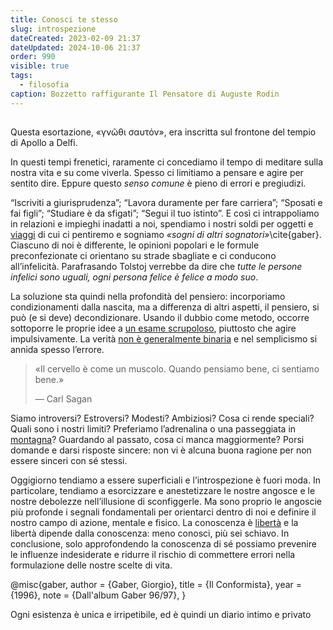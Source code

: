 ```yaml
---
title: Conosci te stesso
slug: introspezione
dateCreated: 2023-02-09 21:37
dateUpdated: 2024-10-06 21:37
order: 990
visible: true
tags:
  - filosofia
caption: Bozzetto raffigurante Il Pensatore di Auguste Rodin
---
```


##

<span class="newthought">Questa esortazione</span>, «γνῶθι σαυτόν», era inscritta sul frontone del tempio di Apollo a Delfi.

In questi tempi frenetici, raramente ci concediamo il tempo di meditare sulla nostra vita e su come viverla. Spesso ci limitiamo a pensare e agire per sentito dire. Eppure questo _senso comune_ è pieno di errori e pregiudizi.

“Iscriviti a giurisprudenza”; “Lavora duramente per fare carriera”; “Sposati e fai figli”; “Studiare è da sfigati”; “Segui il tuo istinto”. E così ci intrappoliamo in relazioni e impieghi inadatti a noi, spendiamo i nostri soldi per oggetti e [viaggi](/notes/turismo/) di cui ci pentiremo e sogniamo _«sogni di altri sognatori»_\cite{gaber}. Ciascuno di noi è differente, le opinioni popolari e le formule preconfezionate ci orientano su strade sbagliate e ci conducono all’infelicità. Parafrasando Tolstoj verrebbe da dire che _tutte le persone infelici sono uguali, ogni persona felice è felice a modo suo_.

La soluzione sta quindi nella profondità del pensiero: incorporiamo condizionamenti dalla nascita, ma a differenza di altri aspetti, il pensiero, si può (e si deve) decondizionare. Usando il dubbio come metodo, occorre sottoporre le proprie idee a [un esame scrupoloso](/notes/falsificazionismo/), piuttosto che agire impulsivamente. La verità [non è generalmente binaria](/notes/giusto-mezzo/) e nel semplicismo si annida spesso l’errore.

<div class='epigraph'>

> «Il cervello è come un muscolo. Quando pensiamo bene, ci sentiamo bene.» <footer> — Carl Sagan</footer>

</div>

Siamo introversi? Estroversi? Modesti? Ambiziosi? Cosa ci rende speciali? Quali sono i nostri limiti? Preferiamo l’adrenalina o una passeggiata in [montagna](/notes/montagna/)? Guardando al passato, cosa ci manca maggiormente? Porsi domande e darsi risposte sincere: non vi è alcuna buona ragione per non essere sinceri con sé stessi.

Oggigiorno tendiamo a essere superficiali e l’introspezione è fuori moda. In particolare, tendiamo a esorcizzare e anestetizzare le nostre angosce e le nostre debolezze nell’illusione di sconfiggerle. Ma sono proprio le angoscie più profonde i segnali fondamentali per orientarci dentro di noi e definire il nostro campo di azione, mentale e fisico. La conoscenza è [libertà](/notes/libero/) e la libertà dipende dalla conoscenza: meno conosci, più sei schiavo. In conclusione, solo approfondendo la conoscenza di sé possiamo prevenire le influenze indesiderate e ridurre il rischio di commettere errori nella formulazione delle nostre scelte di vita.

<bibliography>
@misc{gaber,
  author  = {Gaber, Giorgio},
  title   = {Il Conformista},
  year    = {1996},
  note    = {Dall'album Gaber 96/97},
}
<bibliography>

Ogni esistenza è unica e irripetibile, ed è quindi un diario intimo e privato